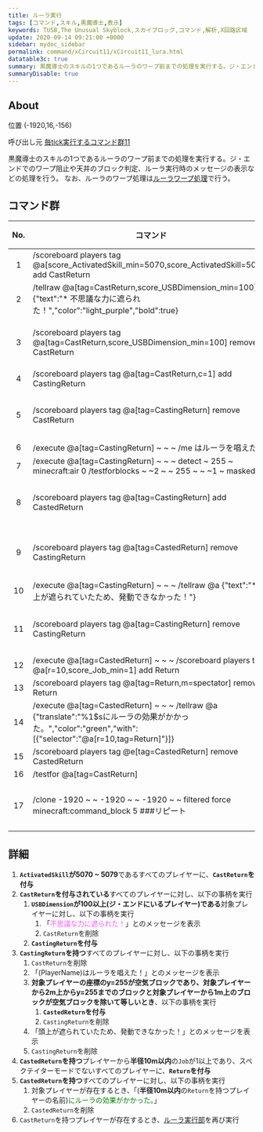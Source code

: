 ```yaml
---
title: ルーラ実行
tags: [コマンド,スキル,黒魔導士,表示]
keywords: TUSB,The Unusual Skyblock,スカイブロック,コマンド,解析,X回路区域
update: 2020-09-14 09:21:00 +0000
sidebar: mydoc_sidebar
permalink: command/xCircuit11/xCircuit11_lura.html
datatable3c: true
summary: 黒魔導士のスキルの1つであるルーラのワープ前までの処理を実行する。ジ・エンドでのワープ阻止や天井のブロック判定、ルーラ実行時のメッセージの表示などの処理を行う。なお、ルーラのワープ処理はルーラワープ処理で行う。
summaryDisable: true
---
```


## About

<span class="tagYellow">位置</span> (-1920,16,-156)

<span class="tagBlack">呼び出し元</span> [毎tick実行するコマンド群11]({{site.baseurl}}/command/xCircuit11/xCircuit11_command.html)

黒魔導士のスキルの1つであるルーラのワープ前までの処理を実行する。ジ・エンドでのワープ阻止や天井のブロック判定、ルーラ実行時のメッセージの表示などの処理を行う。
なお、ルーラのワープ処理は[ルーラワープ処理]({{site.baseurl}}/command/xCircuit11/xCircuit11_luraWarp.html)で行う。

## コマンド群

<div class="datatable3c-begin"></div>

|No.|コマンド|状態|
|:-:|-|-|
|1|/scoreboard players tag @a[score_ActivatedSkill_min=5070,score_ActivatedSkill=5079] add CastReturn|
|2|/tellraw @a[tag=CastReturn,score_USBDimension_min=100] {"text":"* 不思議な力に遮られた！","color":"light_purple","bold":true}|
|3|/scoreboard players tag @a[tag=CastReturn,score_USBDimension_min=100] remove CastReturn|条件付き|
|4|/scoreboard players tag @a[tag=CastReturn,c=1] add CastingReturn|
|5|/scoreboard players tag @a[tag=CastingReturn] remove CastReturn|条件付き|
|6|/execute @a[tag=CastingReturn] ~ ~ ~ /me はルーラを唱えた！|
|7|/execute @a[tag=CastingReturn] ~ ~ ~ detect ~ 255 ~ minecraft:air 0 /testforblocks ~ ~2 ~ ~ 255 ~ ~ ~1 ~ masked|
|8|/scoreboard players tag @a[tag=CastingReturn] add CastedReturn|条件付き|
|9|/scoreboard players tag @a[tag=CastedReturn] remove CastingReturn|条件付き|
|10|/execute @a[tag=CastingReturn] ~ ~ ~ /tellraw @a {"text":"* 頭上が遮られていたため、発動できなかった！"}|
|11|/scoreboard players tag @a[tag=CastingReturn] remove CastingReturn|条件付き|
|12|/execute @a[tag=CastedReturn] ~ ~ ~ /scoreboard players tag @a[r=10,score_Job_min=1] add Return|
|13|/scoreboard players tag @a[tag=Return,m=spectator] remove Return|
|14|/execute @a[tag=CastedReturn] ~ ~ ~ /tellraw @a {"translate":"%1$sにルーラの効果がかかった。","color":"green","with":[{"selector":"@a[r=10,tag=Return]"}]}|
|15|/scoreboard players tag @e[tag=CastedReturn] remove CastedReturn|
|16|/testfor @a[tag=CastReturn]|
|17|/clone -1920 ~ ~ -1920 ~ ~ -1920 ~ ~ filtered force minecraft:command_block 5 ###リピート|条件付き|

<div class="datatable3c-end"></div>

## 詳細

1. **`ActivatedSkill`が5070 ~ 5079**であるすべてのプレイヤーに、**`CastReturn`を付与**
2. **`CastReturn`を付与されている**すべてのプレイヤーに対し、以下の事柄を実行
   1. **`USBDimension`が100以上(ジ・エンドにいるプレイヤー)である**対象プレイヤーに対し、以下の事柄を実行
      1. 「<span style="color:#FF55FF;bold:true;">不思議な力に遮られた！</span>」とのメッセージを表示
      2. `CastReturn`を削除
   2. **`CastingReturn`を付与**
3. **`CastingReturn`を持つ**すべてのプレイヤーに対し、以下の事柄を実行
   1. `CastReturn`を削除
   2. 「(PlayerName)はルーラを唱えた！」とのメッセージを表示
   3. **対象プレイヤーの座標のy=255が空気ブロックであり、対象プレイヤーから2m上からy=255までのブロックと対象プレイヤーから1m上のブロックが空気ブロックを除いて等しいとき**、以下の事柄を実行
      1. **`CastedReturn`を付与**
      2. `CastingReturn`を削除
   4. 「頭上が遮られていたため、発動できなかった！」とのメッセージを表示
   5. `CastingReturn`を削除
4. **`CastedReturn`を持つ**プレイヤーから**半径10m以内**の`Job`が1以上であり、スペクテイターモードでないすべてのプレイヤーに、**`Return`を付与**
5. **`CastedReturn`を持つ**すべてのプレイヤーに対し、以下の事柄を実行
   1. 対象プレイヤーが存在するとき、「(**半径10m以内**の`Return`を持つプレイヤーの名前)<span style="color:green;">にルーラの効果がかかった。</span>」
   2. `CastedReturn`を削除
6. `CastReturn`を持つプレイヤーが存在するとき、[ルーラ実行部](#ルーラ実行部)を再び実行

